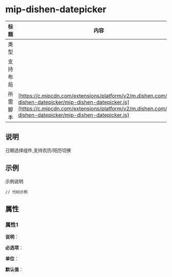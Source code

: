 # mip-dishen-datepicker

标题|内容
----|----
类型|
支持布局|
所需脚本| [https://c.mipcdn.com/extensions/platform/v2/m.dishen.com/mip-dishen-datepicker/mip-dishen-datepicker.js](https://c.mipcdn.com/extensions/platform/v2/m.dishen.com/mip-dishen-datepicker/mip-dishen-datepicker.js)

## 说明

日期选择组件,支持农历/阳历切换

## 示例

示例说明

```
// 代码示例
```

## 属性

### 属性1

**说明**：

**必选项**：

**单位**：

**默认值**：
